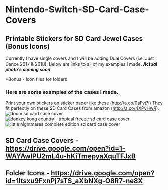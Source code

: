 # Nintendo-Switch-SD-Card-Case-Covers
## Printable Stickers for SD Card Jewel Cases (Bonus Icons)
Currently I have single covers and I will be adding Dual Covers (i.e. Just Dance 2017 & 2018).
Below are links to all of my examples I made. ***Actual photo's coming soon***

*Bonus - Icon files for folders

### Here are some examples of the cases I made.
Print your own stickers on sticker paper like these (http://a.co/0aFvj7i)
They fit perfectly on these SD Card Cases from amazon (http://a.co/4XPvHwR).
![doom sd card case cover](https://user-images.githubusercontent.com/25444976/42608970-0563eb5a-8550-11e8-80b0-82479be95363.png)
![donkey kong country - tropical freeze sd card case cover](https://user-images.githubusercontent.com/25444976/42608996-13bd2b94-8550-11e8-8597-7d509d4e5568.png)
![little nightmares complete edition sd card case cover](https://user-images.githubusercontent.com/25444976/42609023-2730ca46-8550-11e8-8280-92803b492edf.png)


## SD Card Case Covers - https://drive.google.com/open?id=1-WAYAwlPU2mL4u-hKiTmepyaXquTFJxB

## Folder Icons -        https://drive.google.com/open?id=1ltsxu9FxnPj7sTS_aXbNXg-O8R7-ne8X
